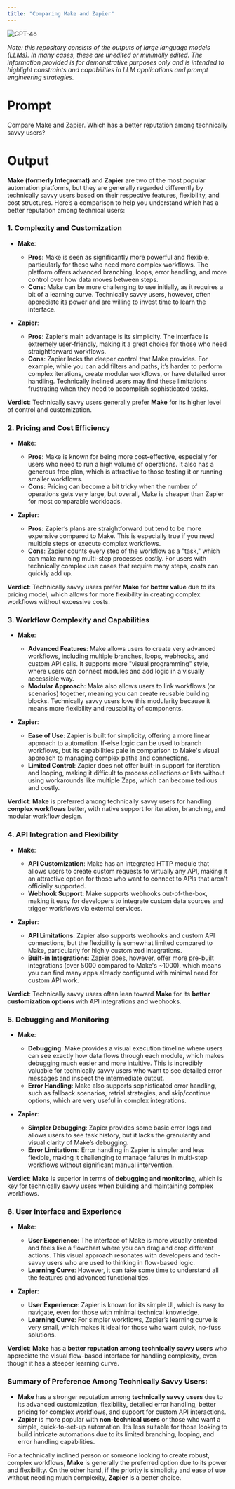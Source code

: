 ```yaml
---
title: "Comparing Make and Zapier"
---
```

![GPT-4o](https://img.shields.io/badge/GPT--4o-3333FF?style=for-the-badge&logo=openai&logoColor=white)



*Note: this repository consists of the outputs of large language models (LLMs). In many cases, these are unedited or minimally edited. The information provided is for demonstrative purposes only and is intended to highlight constraints and capabilities in LLM applications and prompt engineering strategies.*


# Prompt

Compare Make and Zapier. Which has a better reputation among technically savvy users?

# Output

**Make (formerly Integromat)** and **Zapier** are two of the most popular automation platforms, but they are generally regarded differently by technically savvy users based on their respective features, flexibility, and cost structures. Here’s a comparison to help you understand which has a better reputation among technical users:

### 1. **Complexity and Customization**
- **Make**:
  - **Pros**: Make is seen as significantly more powerful and flexible, particularly for those who need more complex workflows. The platform offers advanced branching, loops, error handling, and more control over how data moves between steps.
  - **Cons**: Make can be more challenging to use initially, as it requires a bit of a learning curve. Technically savvy users, however, often appreciate its power and are willing to invest time to learn the interface.

- **Zapier**:
  - **Pros**: Zapier’s main advantage is its simplicity. The interface is extremely user-friendly, making it a great choice for those who need straightforward workflows.
  - **Cons**: Zapier lacks the deeper control that Make provides. For example, while you can add filters and paths, it’s harder to perform complex iterations, create modular workflows, or have detailed error handling. Technically inclined users may find these limitations frustrating when they need to accomplish sophisticated tasks.

**Verdict**: Technically savvy users generally prefer **Make** for its higher level of control and customization.

### 2. **Pricing and Cost Efficiency**
- **Make**:
  - **Pros**: Make is known for being more cost-effective, especially for users who need to run a high volume of operations. It also has a generous free plan, which is attractive to those testing it or running smaller workflows.
  - **Cons**: Pricing can become a bit tricky when the number of operations gets very large, but overall, Make is cheaper than Zapier for most comparable workloads.

- **Zapier**:
  - **Pros**: Zapier’s plans are straightforward but tend to be more expensive compared to Make. This is especially true if you need multiple steps or execute complex workflows.
  - **Cons**: Zapier counts every step of the workflow as a "task," which can make running multi-step processes costly. For users with technically complex use cases that require many steps, costs can quickly add up.

**Verdict**: Technically savvy users prefer **Make** for **better value** due to its pricing model, which allows for more flexibility in creating complex workflows without excessive costs.

### 3. **Workflow Complexity and Capabilities**
- **Make**:
  - **Advanced Features**: Make allows users to create very advanced workflows, including multiple branches, loops, webhooks, and custom API calls. It supports more "visual programming" style, where users can connect modules and add logic in a visually accessible way. 
  - **Modular Approach**: Make also allows users to link workflows (or scenarios) together, meaning you can create reusable building blocks. Technically savvy users love this modularity because it means more flexibility and reusability of components.

- **Zapier**:
  - **Ease of Use**: Zapier is built for simplicity, offering a more linear approach to automation. If-else logic can be used to branch workflows, but its capabilities pale in comparison to Make's visual approach to managing complex paths and connections.
  - **Limited Control**: Zapier does not offer built-in support for iteration and looping, making it difficult to process collections or lists without using workarounds like multiple Zaps, which can become tedious and costly.

**Verdict**: **Make** is preferred among technically savvy users for handling **complex workflows** better, with native support for iteration, branching, and modular workflow design.

### 4. **API Integration and Flexibility**
- **Make**:
  - **API Customization**: Make has an integrated HTTP module that allows users to create custom requests to virtually any API, making it an attractive option for those who want to connect to APIs that aren't officially supported.
  - **Webhook Support**: Make supports webhooks out-of-the-box, making it easy for developers to integrate custom data sources and trigger workflows via external services. 

- **Zapier**:
  - **API Limitations**: Zapier also supports webhooks and custom API connections, but the flexibility is somewhat limited compared to Make, particularly for highly customized integrations.
  - **Built-in Integrations**: Zapier does, however, offer more pre-built integrations (over 5000 compared to Make's ~1000), which means you can find many apps already configured with minimal need for custom API work. 

**Verdict**: Technically savvy users often lean toward **Make** for its **better customization options** with API integrations and webhooks.

### 5. **Debugging and Monitoring**
- **Make**:
  - **Debugging**: Make provides a visual execution timeline where users can see exactly how data flows through each module, which makes debugging much easier and more intuitive. This is incredibly valuable for technically savvy users who want to see detailed error messages and inspect the intermediate output.
  - **Error Handling**: Make also supports sophisticated error handling, such as fallback scenarios, retrial strategies, and skip/continue options, which are very useful in complex integrations.

- **Zapier**:
  - **Simpler Debugging**: Zapier provides some basic error logs and allows users to see task history, but it lacks the granularity and visual clarity of Make’s debugging.
  - **Error Limitations**: Error handling in Zapier is simpler and less flexible, making it challenging to manage failures in multi-step workflows without significant manual intervention.

**Verdict**: **Make** is superior in terms of **debugging and monitoring**, which is key for technically savvy users when building and maintaining complex workflows.

### 6. **User Interface and Experience**
- **Make**:
  - **User Experience**: The interface of Make is more visually oriented and feels like a flowchart where you can drag and drop different actions. This visual approach resonates with developers and tech-savvy users who are used to thinking in flow-based logic.
  - **Learning Curve**: However, it can take some time to understand all the features and advanced functionalities.

- **Zapier**:
  - **User Experience**: Zapier is known for its simple UI, which is easy to navigate, even for those with minimal technical knowledge.
  - **Learning Curve**: For simpler workflows, Zapier’s learning curve is very small, which makes it ideal for those who want quick, no-fuss solutions.

**Verdict**: **Make** has a **better reputation among technically savvy users** who appreciate the visual flow-based interface for handling complexity, even though it has a steeper learning curve.

### Summary of Preference Among Technically Savvy Users:
- **Make** has a stronger reputation among **technically savvy users** due to its advanced customization, flexibility, detailed error handling, better pricing for complex workflows, and support for custom API interactions.
- **Zapier** is more popular with **non-technical users** or those who want a simple, quick-to-set-up automation. It’s less suitable for those looking to build intricate automations due to its limited branching, looping, and error handling capabilities.

For a technically inclined person or someone looking to create robust, complex workflows, **Make** is generally the preferred option due to its power and flexibility. On the other hand, if the priority is simplicity and ease of use without needing much complexity, **Zapier** is a better choice.